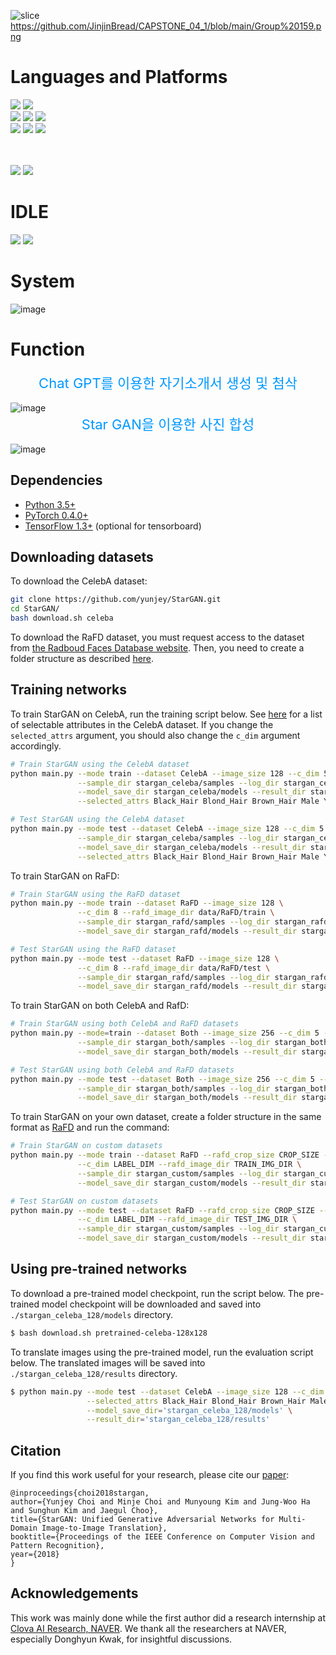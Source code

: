 ![slice](https://capsule-render.vercel.app/api?type=slice&height=300&color=104085&text=Back-End&reversal=false&textBg=false&fontColor=ffffff&fontSize=70&fontAlignY=39&fontAlign=78&animation=blink)
https://github.com/JinjinBread/CAPSTONE_04_1/blob/main/Group%20159.png


# Languages and Platforms
<img src="https://img.shields.io/badge/java-%23007396.svg?&style=for-the-badge&logo=java&logoColor=white" />
<img src="https://img.shields.io/badge/spring-%236DB33F.svg?&style=for-the-badge&logo=spring&logoColor=white" /> <br>
<img src="https://img.shields.io/badge/mysql-%234479A1.svg?&style=for-the-badge&logo=mysql&logoColor=white" />
<img src="https://img.shields.io/badge/redis-%23DC382D.svg?&style=for-the-badge&logo=redis&logoColor=white" />
<img src="https://img.shields.io/badge/amazon%20aws-%23232F3E.svg?&style=for-the-badge&logo=amazon%20aws&logoColor=white"/> <br>
<img src="https://img.shields.io/badge/python-%233776AB.svg?&style=for-the-badge&logo=python&logoColor=white" />
<img src="https://img.shields.io/badge/flask-%23000000.svg?&style=for-the-badge&logo=flask&logoColor=white" />

<img src="https://img.shields.io/badge/openai-%23412991.svg?&style=for-the-badge&logo=openai&logoColor=white" />

<br><br>
<img src="https://img.shields.io/badge/react-%2361DAFB.svg?&style=for-the-badge&logo=react&logoColor=black" />
<img src="https://img.shields.io/badge/javascript-%23F7DF1E.svg?&style=for-the-badge&logo=javascript&logoColor=black"/>

# IDLE
<img src="https://img.shields.io/badge/intellij%20idea-%23000000.svg?&style=for-the-badge&logo=intellij%20idea&logoColor=white" />
<img src="https://img.shields.io/badge/visual%20studio%20code-%23007ACC.svg?&style=for-the-badge&logo=visual%20studio%20code&logoColor=white" />

# System
![image](https://github.com/JinjinBread/CAPSTONE_04_1/assets/108333554/f48f0042-accb-4fa3-aa76-20a36d93e282)

# Function
<label for="name" style="color: #0099ff; font-size: 22px; text-align: center; display: block;">Chat GPT를 이용한 자기소개서 생성 및 첨삭</label><br>
![image](https://github.com/JinjinBread/CAPSTONE_04_1/assets/108333554/7cdf6068-4425-4507-baa1-18e18fa121a6)<br>
<label for="name" style="color: #0099ff; font-size: 22px; text-align: center; display: block;">Star GAN을 이용한 사진 합성</label><br>
![image](https://github.com/JinjinBread/CAPSTONE_04_1/assets/108333554/9c806f63-3d21-4912-9d42-bf09e90cb4b9)<br>

## Dependencies
* [Python 3.5+](https://www.continuum.io/downloads)
* [PyTorch 0.4.0+](http://pytorch.org/)
* [TensorFlow 1.3+](https://www.tensorflow.org/) (optional for tensorboard)


## Downloading datasets
To download the CelebA dataset:
```bash
git clone https://github.com/yunjey/StarGAN.git
cd StarGAN/
bash download.sh celeba
```

To download the RaFD dataset, you must request access to the dataset from [the Radboud Faces Database website](http://www.socsci.ru.nl:8180/RaFD2/RaFD?p=main). Then, you need to create a folder structure as described [here](https://github.com/yunjey/StarGAN/blob/master/jpg/RaFD.md).

## Training networks
To train StarGAN on CelebA, run the training script below. See [here](https://github.com/yunjey/StarGAN/blob/master/jpg/CelebA.md) for a list of selectable attributes in the CelebA dataset. If you change the `selected_attrs` argument, you should also change the `c_dim` argument accordingly.

```bash
# Train StarGAN using the CelebA dataset
python main.py --mode train --dataset CelebA --image_size 128 --c_dim 5 \
               --sample_dir stargan_celeba/samples --log_dir stargan_celeba/logs \
               --model_save_dir stargan_celeba/models --result_dir stargan_celeba/results \
               --selected_attrs Black_Hair Blond_Hair Brown_Hair Male Young

# Test StarGAN using the CelebA dataset
python main.py --mode test --dataset CelebA --image_size 128 --c_dim 5 \
               --sample_dir stargan_celeba/samples --log_dir stargan_celeba/logs \
               --model_save_dir stargan_celeba/models --result_dir stargan_celeba/results \
               --selected_attrs Black_Hair Blond_Hair Brown_Hair Male Young
```

To train StarGAN on RaFD:

```bash
# Train StarGAN using the RaFD dataset
python main.py --mode train --dataset RaFD --image_size 128 \
               --c_dim 8 --rafd_image_dir data/RaFD/train \
               --sample_dir stargan_rafd/samples --log_dir stargan_rafd/logs \
               --model_save_dir stargan_rafd/models --result_dir stargan_rafd/results

# Test StarGAN using the RaFD dataset
python main.py --mode test --dataset RaFD --image_size 128 \
               --c_dim 8 --rafd_image_dir data/RaFD/test \
               --sample_dir stargan_rafd/samples --log_dir stargan_rafd/logs \
               --model_save_dir stargan_rafd/models --result_dir stargan_rafd/results
```

To train StarGAN on both CelebA and RafD:

```bash
# Train StarGAN using both CelebA and RaFD datasets
python main.py --mode=train --dataset Both --image_size 256 --c_dim 5 --c2_dim 8 \
               --sample_dir stargan_both/samples --log_dir stargan_both/logs \
               --model_save_dir stargan_both/models --result_dir stargan_both/results

# Test StarGAN using both CelebA and RaFD datasets
python main.py --mode test --dataset Both --image_size 256 --c_dim 5 --c2_dim 8 \
               --sample_dir stargan_both/samples --log_dir stargan_both/logs \
               --model_save_dir stargan_both/models --result_dir stargan_both/results
```

To train StarGAN on your own dataset, create a folder structure in the same format as [RaFD](https://github.com/yunjey/StarGAN/blob/master/jpg/RaFD.md) and run the command:

```bash
# Train StarGAN on custom datasets
python main.py --mode train --dataset RaFD --rafd_crop_size CROP_SIZE --image_size IMG_SIZE \
               --c_dim LABEL_DIM --rafd_image_dir TRAIN_IMG_DIR \
               --sample_dir stargan_custom/samples --log_dir stargan_custom/logs \
               --model_save_dir stargan_custom/models --result_dir stargan_custom/results

# Test StarGAN on custom datasets
python main.py --mode test --dataset RaFD --rafd_crop_size CROP_SIZE --image_size IMG_SIZE \
               --c_dim LABEL_DIM --rafd_image_dir TEST_IMG_DIR \
               --sample_dir stargan_custom/samples --log_dir stargan_custom/logs \
               --model_save_dir stargan_custom/models --result_dir stargan_custom/results
```


## Using pre-trained networks
To download a pre-trained model checkpoint, run the script below. The pre-trained model checkpoint will be downloaded and saved into `./stargan_celeba_128/models` directory.

```bash
$ bash download.sh pretrained-celeba-128x128
```

To translate images using the pre-trained model, run the evaluation script below. The translated images will be saved into `./stargan_celeba_128/results` directory.

```bash
$ python main.py --mode test --dataset CelebA --image_size 128 --c_dim 5 \
                 --selected_attrs Black_Hair Blond_Hair Brown_Hair Male Young \
                 --model_save_dir='stargan_celeba_128/models' \
                 --result_dir='stargan_celeba_128/results'
```

## Citation
If you find this work useful for your research, please cite our [paper](https://arxiv.org/abs/1711.09020):
```
@inproceedings{choi2018stargan,
author={Yunjey Choi and Minje Choi and Munyoung Kim and Jung-Woo Ha and Sunghun Kim and Jaegul Choo},
title={StarGAN: Unified Generative Adversarial Networks for Multi-Domain Image-to-Image Translation},
booktitle={Proceedings of the IEEE Conference on Computer Vision and Pattern Recognition},
year={2018}
}
```

## Acknowledgements
This work was mainly done while the first author did a research internship at [Clova AI Research, NAVER](https://clova.ai/en/research/research-area-detail.html?id=0). We thank all the researchers at NAVER, especially Donghyun Kwak, for insightful discussions.

